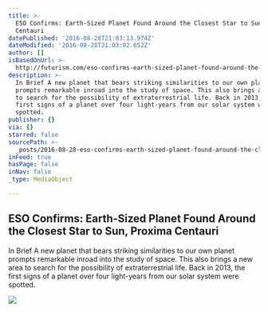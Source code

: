 ```yaml
---
title: >-
  ESO Confirms: Earth-Sized Planet Found Around the Closest Star to Sun, Proxima
  Centauri
datePublished: '2016-08-28T21:03:13.974Z'
dateModified: '2016-08-28T21:03:02.052Z'
author: []
isBasedOnUrl: >-
  http://futurism.com/eso-confirms-earth-sized-planet-found-around-the-closest-star-to-earth-proxima-centauri/
description: >-
  In Brief A new planet that bears striking similarities to our own planet
  prompts remarkable inroad into the study of space. This also brings a new area
  to search for the possibility of extraterrestrial life. Back in 2013, the
  first signs of a planet over four light-years from our solar system were
  spotted.
publisher: {}
via: {}
starred: false
sourcePath: >-
  _posts/2016-08-28-eso-confirms-earth-sized-planet-found-around-the-closest-st.md
inFeed: true
hasPage: false
inNav: false
_type: MediaObject

---
```

<article style=""><h1>ESO Confirms: Earth-Sized Planet Found Around the Closest Star to Sun, Proxima Centauri</h1><p>In Brief A new planet that bears striking similarities to our own planet prompts remarkable inroad into the study of space. This also brings a new area to search for the possibility of extraterrestrial life. Back in 2013, the first signs of a planet over four light-years from our solar system were spotted.</p><img src="http://futurism.com/wp-content/uploads/2016/08/o-EXOPLANETS-facebook-600x315.jpg" /></article>